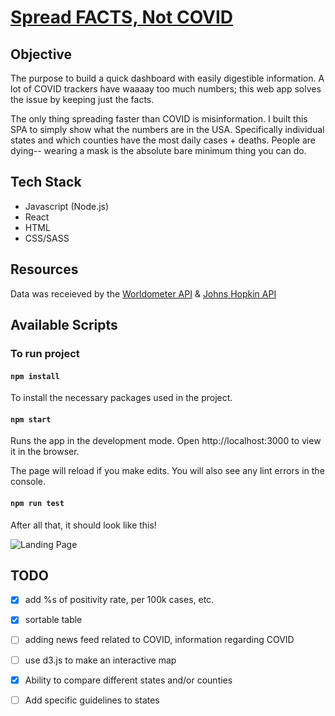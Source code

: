 # [Spread FACTS, Not COVID](https://usa-covid-tracker.vercel.app/)

## Objective

The purpose to build a quick dashboard with easily digestible information. A lot of COVID trackers have waaaay too much numbers; this web app solves the issue by keeping just the facts.

The only thing spreading faster than COVID is misinformation. I built this SPA to simply show what the numbers are in the USA. Specifically individual states and which counties have the most daily cases + deaths. People are dying-- wearing a mask is the absolute bare minimum thing you can do.

## Tech Stack

- Javascript (Node.js)
- React
- HTML
- CSS/SASS

## Resources

Data was receieved by the [Worldometer API](https://www.worldometers.info/) & [Johns Hopkin API](https://coronavirus.jhu.edu/map.html)

## Available Scripts

### To run project

#### `npm install`
To install the necessary packages used in the project.

#### `npm start`
Runs the app in the development mode.
Open http://localhost:3000 to view it in the browser.

The page will reload if you make edits.
You will also see any lint errors in the console.

#### `npm run test`

After all that, it should look like this!

![Landing Page](https://i.imgur.com/ARjyzNT.png)

## TODO

- [x] add %s of positivity rate, per 100k cases, etc.
- [x] sortable table
- [ ] adding news feed related to COVID, information regarding COVID
- [ ] use d3.js to make an interactive map
- [x] Ability to compare different states and/or counties
- [ ] Add specific guidelines to states

